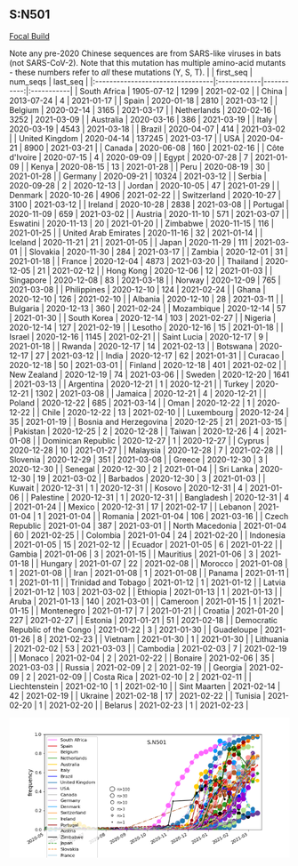 

## S:N501
[Focal Build](https://nextstrain.org/groups/neherlab/ncov/S.N501)

Note any pre-2020 Chinese sequences are from SARS-like viruses in bats (not SARS-CoV-2).
Note that this mutation has multiple amino-acid mutants - these numbers refer to _all_ these mutations (Y, S, T).
|                                  | first_seq   |   num_seqs | last_seq   |
|:---------------------------------|:------------|-----------:|:-----------|
| South Africa                     | 1905-07-12  |       1299 | 2021-02-02 |
| China                            | 2013-07-24  |          4 | 2021-01-17 |
| Spain                            | 2020-01-18  |       2810 | 2021-03-12 |
| Belgium                          | 2020-02-14  |       3165 | 2021-03-17 |
| Netherlands                      | 2020-02-16  |       3252 | 2021-03-09 |
| Australia                        | 2020-03-16  |        386 | 2021-03-19 |
| Italy                            | 2020-03-19  |       4543 | 2021-03-18 |
| Brazil                           | 2020-04-07  |        414 | 2021-03-02 |
| United Kingdom                   | 2020-04-14  |     137245 | 2021-03-17 |
| USA                              | 2020-04-21  |       8900 | 2021-03-21 |
| Canada                           | 2020-06-08  |        160 | 2021-02-16 |
| Côte d'Ivoire                    | 2020-07-15  |          4 | 2020-09-09 |
| Egypt                            | 2020-07-28  |          7 | 2021-01-09 |
| Kenya                            | 2020-08-15  |         13 | 2021-01-28 |
| Peru                             | 2020-08-19  |         30 | 2021-01-28 |
| Germany                          | 2020-09-21  |      10324 | 2021-03-12 |
| Serbia                           | 2020-09-28  |          2 | 2020-12-13 |
| Jordan                           | 2020-10-05  |         47 | 2021-01-29 |
| Denmark                          | 2020-10-26  |       4906 | 2021-02-22 |
| Switzerland                      | 2020-10-27  |       3100 | 2021-03-12 |
| Ireland                          | 2020-10-28  |       2838 | 2021-03-08 |
| Portugal                         | 2020-11-09  |        659 | 2021-03-02 |
| Austria                          | 2020-11-10  |        571 | 2021-03-07 |
| Eswatini                         | 2020-11-13  |         20 | 2021-01-20 |
| Zimbabwe                         | 2020-11-15  |        116 | 2021-01-25 |
| United Arab Emirates             | 2020-11-16  |         32 | 2021-01-14 |
| Iceland                          | 2020-11-21  |         21 | 2021-01-05 |
| Japan                            | 2020-11-29  |        111 | 2021-03-01 |
| Slovakia                         | 2020-11-30  |        284 | 2021-03-17 |
| Zambia                           | 2020-12-01  |         31 | 2021-01-18 |
| France                           | 2020-12-04  |       4873 | 2021-03-20 |
| Thailand                         | 2020-12-05  |         21 | 2021-02-12 |
| Hong Kong                        | 2020-12-06  |         12 | 2021-01-03 |
| Singapore                        | 2020-12-08  |         83 | 2021-03-18 |
| Norway                           | 2020-12-09  |        765 | 2021-03-08 |
| Philippines                      | 2020-12-10  |        124 | 2021-02-24 |
| Ghana                            | 2020-12-10  |        126 | 2021-02-10 |
| Albania                          | 2020-12-10  |         28 | 2021-03-11 |
| Bulgaria                         | 2020-12-13  |        360 | 2021-02-24 |
| Mozambique                       | 2020-12-14  |         57 | 2021-01-30 |
| South Korea                      | 2020-12-14  |        103 | 2021-02-27 |
| Nigeria                          | 2020-12-14  |        127 | 2021-02-19 |
| Lesotho                          | 2020-12-16  |         15 | 2021-01-18 |
| Israel                           | 2020-12-16  |       1145 | 2021-02-21 |
| Saint Lucia                      | 2020-12-17  |          9 | 2021-01-18 |
| Rwanda                           | 2020-12-17  |         14 | 2021-02-13 |
| Botswana                         | 2020-12-17  |         27 | 2021-03-12 |
| India                            | 2020-12-17  |         62 | 2021-01-31 |
| Curacao                          | 2020-12-18  |         50 | 2021-03-01 |
| Finland                          | 2020-12-18  |        401 | 2021-02-02 |
| New Zealand                      | 2020-12-19  |         74 | 2021-03-06 |
| Sweden                           | 2020-12-20  |       1641 | 2021-03-13 |
| Argentina                        | 2020-12-21  |          1 | 2020-12-21 |
| Turkey                           | 2020-12-21  |       1302 | 2021-03-08 |
| Jamaica                          | 2020-12-21  |          4 | 2020-12-21 |
| Poland                           | 2020-12-22  |        685 | 2021-03-14 |
| Oman                             | 2020-12-22  |          1 | 2020-12-22 |
| Chile                            | 2020-12-22  |         13 | 2021-02-10 |
| Luxembourg                       | 2020-12-24  |         35 | 2021-01-19 |
| Bosnia and Herzegovina           | 2020-12-25  |         21 | 2021-03-15 |
| Pakistan                         | 2020-12-25  |          2 | 2020-12-28 |
| Taiwan                           | 2020-12-26  |          4 | 2021-01-08 |
| Dominican Republic               | 2020-12-27  |          1 | 2020-12-27 |
| Cyprus                           | 2020-12-28  |         10 | 2021-01-27 |
| Malaysia                         | 2020-12-28  |          7 | 2021-02-28 |
| Slovenia                         | 2020-12-29  |        351 | 2021-03-08 |
| Greece                           | 2020-12-30  |          3 | 2020-12-30 |
| Senegal                          | 2020-12-30  |          2 | 2021-01-04 |
| Sri Lanka                        | 2020-12-30  |         19 | 2021-03-02 |
| Barbados                         | 2020-12-30  |          3 | 2021-01-03 |
| Kuwait                           | 2020-12-31  |          1 | 2020-12-31 |
| Kosovo                           | 2020-12-31  |          4 | 2021-01-06 |
| Palestine                        | 2020-12-31  |          1 | 2020-12-31 |
| Bangladesh                       | 2020-12-31  |          4 | 2021-01-24 |
| Mexico                           | 2020-12-31  |         17 | 2021-02-17 |
| Lebanon                          | 2021-01-04  |          1 | 2021-01-04 |
| Romania                          | 2021-01-04  |        106 | 2021-03-16 |
| Czech Republic                   | 2021-01-04  |        387 | 2021-03-01 |
| North Macedonia                  | 2021-01-04  |         60 | 2021-02-25 |
| Colombia                         | 2021-01-04  |         24 | 2021-02-20 |
| Indonesia                        | 2021-01-05  |         15 | 2021-02-12 |
| Ecuador                          | 2021-01-05  |          6 | 2021-01-22 |
| Gambia                           | 2021-01-06  |          3 | 2021-01-15 |
| Mauritius                        | 2021-01-06  |          3 | 2021-01-18 |
| Hungary                          | 2021-01-07  |         22 | 2021-02-08 |
| Morocco                          | 2021-01-08  |          1 | 2021-01-08 |
| Iran                             | 2021-01-08  |          1 | 2021-01-08 |
| Panama                           | 2021-01-11  |          1 | 2021-01-11 |
| Trinidad and Tobago              | 2021-01-12  |          1 | 2021-01-12 |
| Latvia                           | 2021-01-12  |        103 | 2021-03-02 |
| Ethiopia                         | 2021-01-13  |          1 | 2021-01-13 |
| Aruba                            | 2021-01-13  |        140 | 2021-03-01 |
| Cameroon                         | 2021-01-15  |          1 | 2021-01-15 |
| Montenegro                       | 2021-01-17  |          7 | 2021-01-21 |
| Croatia                          | 2021-01-20  |        227 | 2021-02-27 |
| Estonia                          | 2021-01-21  |         51 | 2021-02-18 |
| Democratic Republic of the Congo | 2021-01-22  |          3 | 2021-01-30 |
| Guadeloupe                       | 2021-01-26  |          8 | 2021-02-23 |
| Vietnam                          | 2021-01-30  |          1 | 2021-01-30 |
| Lithuania                        | 2021-02-02  |         53 | 2021-03-03 |
| Cambodia                         | 2021-02-03  |          7 | 2021-02-19 |
| Monaco                           | 2021-02-04  |          2 | 2021-02-22 |
| Bonaire                          | 2021-02-06  |         35 | 2021-03-03 |
| Russia                           | 2021-02-09  |          2 | 2021-02-19 |
| Georgia                          | 2021-02-09  |          2 | 2021-02-09 |
| Costa Rica                       | 2021-02-10  |          2 | 2021-02-11 |
| Liechtenstein                    | 2021-02-10  |          1 | 2021-02-10 |
| Sint Maarten                     | 2021-02-14  |         42 | 2021-02-19 |
| Ukraine                          | 2021-02-18  |         17 | 2021-02-22 |
| Tunisia                          | 2021-02-20  |          1 | 2021-02-20 |
| Belarus                          | 2021-02-23  |          1 | 2021-02-23 |

![Overall trends S.N501](/overall_trends_figures/overall_trends_S.N501.png)